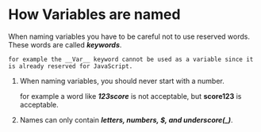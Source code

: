# How Variables are named

When naming variables you have to be careful not to use reserved words. These words are called _**keywords**_.

    for example the __Var__ keyword cannot be used as a variable since it is already reserved for JavaScript.

1. When naming variables, you should never start with a number.

   for example a word like _**123score**_ is not acceptable, but **score123** is acceptable.

2. Names can only contain _**letters, numbers, \$, and underscore(\_)**_.
